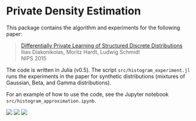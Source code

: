 # Private Density Estimation

This package contains the algorithm and experiments for the following paper: 

> [Differentially Private Learning of Structured Discrete Distributions](https://papers.nips.cc/paper/5713-differentially-private-learning-of-structured-discrete-distributions)  
> Ilias Diakonikolas, Moritz Hardt, Ludwig Schmidt  
> NIPS 2015


The code is written in Julia (v0.5). The script `src/histogram_experiment.jl` runs the experiments in the paper for synthetic distributions (mixtures of Gaussian, Beta, and Gamma distributions).

For an example of how to use the code, see the Jupyter notebook `src/histogram_approximation.ipynb`.

![](https://cdn.rawgit.com/ludwigschmidt/private_density/36b39972fa4116c022d587af6aff6d2d91426ec6/output/gmm.svg) ![](https://cdn.rawgit.com/ludwigschmidt/private_density/36b39972fa4116c022d587af6aff6d2d91426ec6/output/non_private.svg) ![](https://cdn.rawgit.com/ludwigschmidt/private_density/36b39972fa4116c022d587af6aff6d2d91426ec6/output/private.svg)
